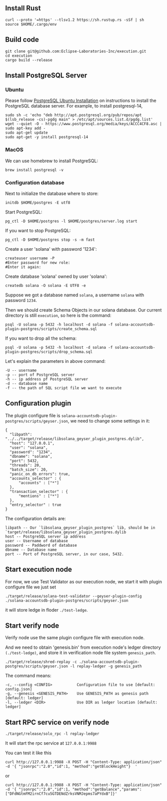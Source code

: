 ## Install Rust

```
curl --proto '=https' --tlsv1.2 https://sh.rustup.rs -sSf | sh
source $HOME/.cargo/env
```



## Build code

```
git clone git@github.com:Eclipse-Laboratories-Inc/execution.git
cd execution
cargo build --release
```



## Install PostgreSQL Server

###  Ubuntu

Please follow [PostgreSQL Ubuntu Installation](https://www.postgresql.org/download/linux/ubuntu/) on instructions to install the PostgreSQL database server. For example, to install postgresql-14,

```
sudo sh -c 'echo "deb http://apt.postgresql.org/pub/repos/apt $(lsb_release -cs)-pgdg main" > /etc/apt/sources.list.d/pgdg.list'
wget --quiet -O - https://www.postgresql.org/media/keys/ACCC4CF8.asc | sudo apt-key add -
sudo apt-get update
sudo apt-get -y install postgresql-14
```



### MacOS

We can use homebrew to install PostgreSQL:

```
brew install postgresql -v
```



### Configuration database

Next to initialize the database where to store:

```
initdb $HOME/postgres -E utf8
```

Start PostgreSQL:

```
pg_ctl -D $HOME/postgres -l $HOME/postgres/server.log start
```

If you want to stop PostgreSQL:

```
pg_ctl -D $HOME/postgres stop -s -m fast
```

Create a user 'solana' with password '1234':

```
createuser username -P
#Enter password for new role:
#Enter it again:
```

Create database 'solana' owned by user 'solana':

```
createdb solana -O solana -E UTF8 -e
```

Suppose we got a database named `solana`, a username `solana` with password `1234`.

Then we should create Schema Objects in our solana database. Our current directory is still `execution`, so here is the command:

```
psql -U solana -p 5432 -h localhost -d solana -f solana-accountsdb-plugin-postgres/scripts/create_schema.sql
```

If you want to drop all the schema:

```
psql -U solana -p 5432 -h localhost -d solana -f solana-accountsdb-plugin-postgres/scripts/drop_schema.sql
```

Let's explain the parameters in above command:

```
-U -- username
-p -- port of PostgreSQL server
-h -- ip address pf PostgreSQL server
-d -- database name
-f -- the path of SQL script file we want to execute
```

## Configuration plugin

The plugin configure file is `solana-accountsdb-plugin-postgres/scripts/geyser.json`, we need to change some settings in it:

```
{
  "libpath": "../../target/release/libsolana_geyser_plugin_postgres.dylib",
  "host": "127.0.0.1",
  "user": "solana",
  "password": "1234",
  "dbname": "solana",
  "port": 5432,
  "threads": 20,
  "batch_size": 20,
  "panic_on_db_errors": true,
  "accounts_selector" : {
      "accounts" : ["*"]
  },
  "transaction_selector" : {
      "mentions" : ["*"]
  },
  "entry_selector" : true
}
```

The configuration details are:

```
libpath -- Our `libsolana_geyser_plugin_postgres` lib, should be in `target/release/libsolana_geyser_plugin_postgres.dylib
host -- PostgreSQL server ip address
user -- Username of database
password -- Paddword of database
dbname -- Database name
port -- Port of PostgreSQL server, in our case, 5432.
```

## Start execution node

For now, we use Test Validator as our execution node, we start it with plugin configure file we just set

```
./target/release/solana-test-validator --geyser-plugin-config ./solana-accountsdb-plugin-postgres/scripts/geyser.json
```

it will store ledge in floder ``./test-ledge``.

## Start verify node

Verify node use the same plugin configure file with execution node.

And we need to obtain 'genesis.bin' from execution node's ledger directory ``(./test-ledge)``, and store it in verification node file system ``genesis_path``.

```
./target/release/shred-replay -c ./solana-accountsdb-plugin-postgres/scripts/geyser.json -l replay-ledger -g genesis_path
```

The command means:

```
-c, --config <CONFIG>           Configuration file to use [default: config.json]
-g, --genesis <GENESIS_PATH>    Use GENESIS_PATH as genesis path [default: ledger]
-l, --ledger <DIR>              Use DIR as ledger location [default: ledger]
```



## Start RPC service on verify node

```
./target/release/solo_rpc -l replay-ledger
```

It will start the rpc service at `127.0.0.1:9988`

You can test it like this

```
curl http://127.0.0.1:9988 -X POST -H "Content-Type: application/json" -d '{ "jsonrpc":"2.0","id":1, "method":"getBlockHeight"}  '
```

or

```
curl http://127.0.0.1:9988 -X POST -H "Content-Type: application/json" -d '{ "jsonrpc":"2.0","id":1, "method":"getBalance","params":["DFdNGtmFM2irnCf7cu5GTDENdZrksVNMJepms7aPYdxB"]}'
```

